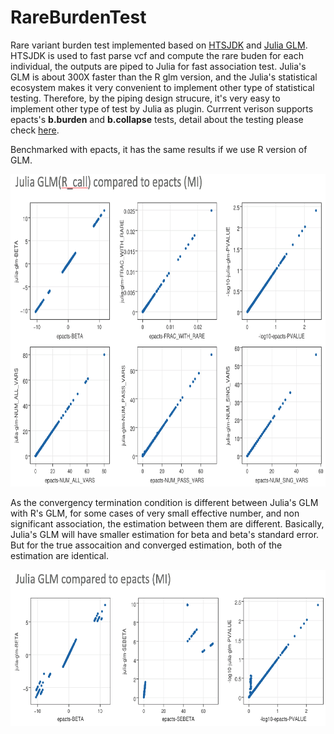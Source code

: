 # RareBurdenTest

Rare variant burden test implemented based on [HTSJDK](https://github.com/samtools/htsjdk) and [Julia GLM](https://github.com/JuliaStats/GLM.jl). 
HTSJDK is used to fast parse vcf and compute the rare buden for each individual, the outputs are piped to Julia for fast association test.
Julia's GLM is about 300X faster than the R glm version, and the Julia's statistical ecosystem makes
it very convenient to implement other type of statistical testing. Therefore, by the piping design strucure, 
it's very easy to implement other type of test by Julia as plugin.
Currrent verison supports epacts's **b.burden** and **b.collapse** tests, detail about the testing please check [here](https://genome.sph.umich.edu/wiki/EPACTS).





Benchmarked with epacts, it has the same results if we use R version of GLM.

<img src="./Test/comp1.png" height="500" title="">

As the convergency termination condition is different between Julia's GLM with R's GLM, 
for some cases of very small effective number, and non significant association, the estimation between 
them are different. Basically, Julia's GLM will have smaller estimation for beta and beta's standard error.
But for the true assocaition and converged estimation, both of the estimation are identical.

<img src="./Test/comp2.png" height="250" title="">

